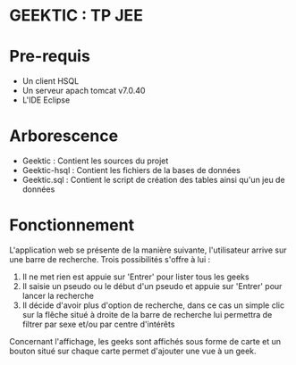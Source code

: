 GEEKTIC : TP JEE
================

Pre-requis
==========

- Un client HSQL
- Un serveur apach tomcat v7.0.40
- L'IDE Eclipse

Arborescence
============

- Geektic : Contient les sources du projet
- Geektic-hsql : Contient les fichiers de la bases de données
- Geektic.sql : Contient le script de création des tables ainsi qu'un jeu de données

Fonctionnement
==============

L'application web se présente de la manière suivante, l'utilisateur arrive sur une barre de recherche. Trois possibilités s'offre à lui :

1. Il ne met rien est appuie sur 'Entrer' pour lister tous les geeks
2. Il saisie un pseudo ou le début d'un pseudo et appuie sur 'Entrer' pour lancer la recherche
3. Il décide d'avoir plus d'option de recherche, dans ce cas un simple clic sur la flêche situé à droite de la barre de recherche lui permettra de filtrer par sexe et/ou par centre d'intérêts

Concernant l'affichage, les geeks sont affichés sous forme de carte et un bouton situé sur chaque carte permet d'ajouter une vue à un geek.



